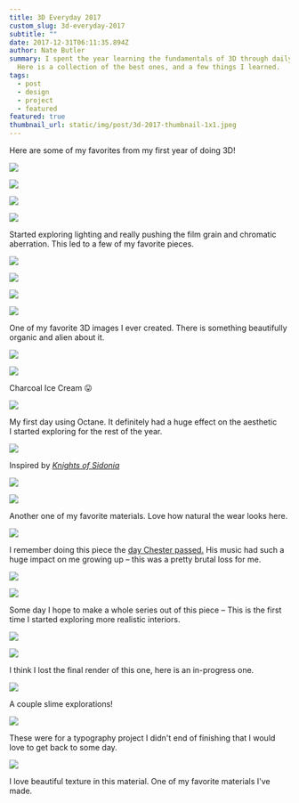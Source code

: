```yaml
---
title: 3D Everyday 2017
custom_slug: 3d-everyday-2017
subtitle: ""
date: 2017-12-31T06:11:35.894Z
author: Nate Butler
summary: I spent the year learning the fundamentals of 3D through daily renders.
  Here is a collection of the best ones, and a few things I learned.
tags:
  - post
  - design
  - project
  - featured
featured: true
thumbnail_url: static/img/post/3d-2017-thumbnail-1x1.jpeg
---
```


Here are some of my favorites from my first year of doing 3D!

![](https://uploads-ssl.webflow.com/60453108a750bf32c24d79eb/604ae9758a23d1847f29f017_nate_butler_3D_2017_0004.jpg)

![](https://uploads-ssl.webflow.com/60453108a750bf32c24d79eb/604ae992c06bf100ea83890f_nate_butler_3D_2017_0005.jpg)

![](https://uploads-ssl.webflow.com/60453108a750bf32c24d79eb/604aeadbc06bf1ad6e838d0f_nate_butler_3D_2017_0006.jpg)

![](https://uploads-ssl.webflow.com/60453108a750bf32c24d79eb/604aeaeaac5dd6c60f02c433_nate_butler_3D_2017_0007.jpg)

Started exploring lighting and really pushing the film grain and chromatic aberration. This led to a few of my favorite pieces.

![](https://uploads-ssl.webflow.com/60453108a750bf32c24d79eb/604aeaf20898efa83d3df695_nate_butler_3D_2017_0008.jpg)

![](https://uploads-ssl.webflow.com/60453108a750bf32c24d79eb/604aeb3e7c8fe170c8c58b6f_nate_butler_3D_2017_0009.jpg)

![](https://uploads-ssl.webflow.com/60453108a750bf32c24d79eb/604aeb4642229ef1fef49bfe_nate_butler_3D_2017_0010.jpg)

![](https://uploads-ssl.webflow.com/60453108a750bf32c24d79eb/604aeb55bdf6b18931550387_nate_butler_3D_2017_0011.jpg)

One of my favorite 3D images I ever created. There is something beautifully organic and alien about it.

![](https://uploads-ssl.webflow.com/60453108a750bf32c24d79eb/604aeb8d8e5d16969c94aa2d_nate_butler_3D_2017_0012.jpg)

![](https://uploads-ssl.webflow.com/60453108a750bf32c24d79eb/604aeb9fa118ea5d31c1a153_nate_butler_3D_2017_0013.jpg)

Charcoal Ice Cream 😛

![](https://uploads-ssl.webflow.com/60453108a750bf32c24d79eb/604ae9a49b859d50f9f52687_nate_butler_3D_2017_0000.jpg)

My first day using Octane. It definitely had a huge effect on the aesthetic I started exploring for the rest of the year.

![](https://uploads-ssl.webflow.com/60453108a750bf32c24d79eb/604aebd97c8fe1d567c58d54_nate_butler_3D_2017_0014.jpg)

Inspired by _[Knights of Sidonia](https://en.wikipedia.org/wiki/Knights_of_Sidonia)_

![](https://uploads-ssl.webflow.com/60453108a750bf32c24d79eb/604aec13ac5dd6106202c9b7_nate_butler_3D_2017_0015.jpg)

![](https://uploads-ssl.webflow.com/60453108a750bf32c24d79eb/604aec22bdf6b134e955090b_nate_butler_3D_2017_0016.jpg)

Another one of my favorite materials. Love how natural the wear looks here.

![](https://uploads-ssl.webflow.com/60453108a750bf32c24d79eb/604ae9d11b23e8fc14bf945c_nate_butler_3D_2017_0002.jpg)

I remember doing this piece the [day Chester passed.](https://www.rollingstone.com/music/music-news/chester-benningtons-last-days-linkin-park-singers-mix-of-hope-heaviness-124862/) His music had such a huge impact on me growing up – this was a pretty brutal loss for me.

![](https://uploads-ssl.webflow.com/60453108a750bf32c24d79eb/604aec4da6f082a58bd74c35_nate_butler_3D_2017_0017.jpg)

![](https://uploads-ssl.webflow.com/60453108a750bf32c24d79eb/604aec5b725b8cc3bf3b6f1f_nate_butler_3D_2017_0018.jpg)

Some day I hope to make a whole series out of this piece – This is the first time I started exploring more realistic interiors.

![](https://uploads-ssl.webflow.com/60453108a750bf32c24d79eb/604aec828a23d1bf7b29f81b_nate_butler_3D_2017_0019.jpg)

![](https://uploads-ssl.webflow.com/60453108a750bf32c24d79eb/604aec8caff10059b9256af1_nate_butler_3D_2017_0020.jpg)

I think I lost the final render of this one, here is an in-progress one.

![](https://uploads-ssl.webflow.com/60453108a750bf32c24d79eb/604aecaa0d69f21306ecd22d_nate_butler_3D_2017_0021.jpg)

A couple slime explorations!

![](https://uploads-ssl.webflow.com/60453108a750bf32c24d79eb/604aecbdd4cff91c60695c9e_nate_butler_3D_2017_0022.jpg)

These were for a typography project I didn't end of finishing that I would love to get back to some day.

![](https://uploads-ssl.webflow.com/60453108a750bf32c24d79eb/604aea855237e53a379a0887_nate_butler_3D_2017_0003.jpg)

I love beautiful texture in this material. One of my favorite materials I've made.
